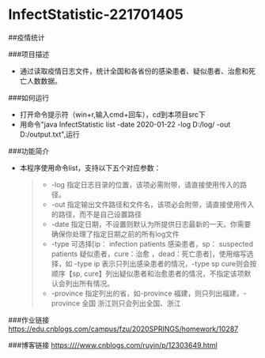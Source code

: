 # InfectStatistic-221701405

##疫情统计

###项目描述
* 通过读取疫情日志文件，统计全国和各省份的感染患者、疑似患者、治愈和死亡人数数据。

###如何运行
* 打开命令提示符（win+r,输入cmd+回车），cd到本项目src下
* 用命令"java InfectStatistic list -date 2020-01-22 -log D:/log/ -out D:/output.txt",运行

###功能简介
* 本程序使用命令list，支持以下五个对应参数：
    > * -log 指定日志目录的位置，该项必需附带，请直接使用传入的路径。
    > * -out 指定输出文件路径和文件名，该项必会附带，请直接使用传入的路径，而不是自己设置路径
    > * -date 指定日期，不设置则默认为所提供日志最新的一天。你需要确保你处理了指定日期之前的所有log文件
    > * -type 可选择[ip： infection patients 感染患者，sp： suspected patients 疑似患者，cure：治愈 ，dead：死亡患者]，使用缩写选择，如 -type ip 表示只列出感染患者的情况，-type sp cure则会按顺序【sp, cure】列出疑似患者和治愈患者的情况，不指定该项默认会列出所有情况。
    > * -province 指定列出的省，如-province 福建，则只列出福建，-province 全国 浙江则只会列出全国、浙江

###作业链接
<https://edu.cnblogs.com/campus/fzu/2020SPRINGS/homework/10287>

###博客链接
<https:////www.cnblogs.com/ruyin/p/12303649.html>